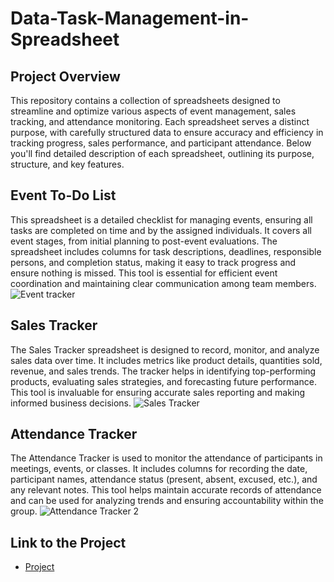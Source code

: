 # Data-Task-Management-in-Spreadsheet
## Project Overview
This repository contains a collection of spreadsheets designed to streamline and optimize various aspects of event management, sales tracking, and attendance monitoring.
Each spreadsheet serves a distinct purpose, with carefully structured data to ensure accuracy and efficiency in tracking progress, sales performance, and participant attendance.
Below you'll find detailed description of each spreadsheet, outlining its purpose, structure, and key features.

## Event To-Do List
This spreadsheet is a detailed checklist for managing events, ensuring all tasks are completed on time and by the assigned individuals. It covers all event stages, from initial planning to post-event evaluations. The spreadsheet includes columns for task descriptions, deadlines, responsible persons, and completion status, making it easy to track progress and ensure nothing is missed. This tool is essential for efficient event coordination and maintaining clear communication among team members.
![Event tracker](https://github.com/user-attachments/assets/53da3cac-0080-4cd2-865b-083d34419dc5)

## Sales Tracker
The Sales Tracker spreadsheet is designed to record, monitor, and analyze sales data over time. It includes metrics like product details, quantities sold, revenue, and sales trends. The tracker helps in identifying top-performing products, evaluating sales strategies, and forecasting future performance. This tool is invaluable for ensuring accurate sales reporting and making informed business decisions.
![Sales Tracker](https://github.com/user-attachments/assets/4645a76d-207c-43c3-ad3a-be582f3b3c4a)

## Attendance Tracker
The Attendance Tracker is used to monitor the attendance of participants in meetings, events, or classes. It includes columns for recording the date, participant names, attendance status (present, absent, excused, etc.), and any relevant notes. This tool helps maintain accurate records of attendance and can be used for analyzing trends and ensuring accountability within the group.
![Attendance Tracker 2](https://github.com/user-attachments/assets/ae956e9b-b412-451c-9673-feb6ac145b96)

## Link to the Project
- <a href="https://docs.google.com/spreadsheets/d/1EezKmFpnxBbt2d2meR2ylza8F-p8iLSICyjEzXkGDsU/edit?usp=sharing">Project</a>


